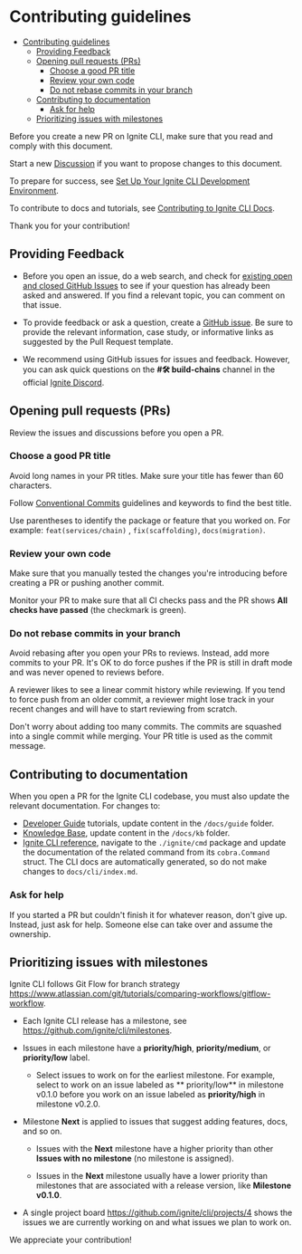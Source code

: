 # Contributing guidelines

- [Contributing guidelines](#contributing-guidelines)
  - [Providing Feedback](#providing-feedback)
  - [Opening pull requests (PRs)](#opening-pull-requests-prs)
    - [Choose a good PR title](#choose-a-good-pr-title)
    - [Review your own code](#review-your-own-code)
    - [Do not rebase commits in your branch](#do-not-rebase-commits-in-your-branch)
  - [Contributing to documentation](#contributing-to-documentation)
    - [Ask for help](#ask-for-help)
  - [Prioritizing issues with milestones](#prioritizing-issues-with-milestones)

Before you create a new PR on Ignite CLI, make sure that you read and comply with this document.

Start a new [Discussion](https://github.com/ignite/cli/discussions/new) if you want to propose changes to this document.

To prepare for success, see [Set Up Your Ignite CLI Development Environment](dev-env-setup.md).

To contribute to docs and tutorials, see [Contributing to Ignite CLI Docs](https://docs.ignite.com/contributing).

Thank you for your contribution!

## Providing Feedback

* Before you open an issue, do a web search, and check
  for [existing open and closed GitHub Issues](https://github.com/ignite/cli/issues) to see if your question has already
  been asked and answered. If you find a relevant topic, you can comment on that issue.

* To provide feedback or ask a question, create a [GitHub issue](https://github.com/ignite/cli/issues/new/choose). Be
  sure to provide the relevant information, case study, or informative links as suggested by the Pull Request template.

* We recommend using GitHub issues for issues and feedback. However, you can ask quick questions on the **#🛠️
  build-chains** channel in the official [Ignite Discord](https://discord.gg/ignite).

## Opening pull requests (PRs)

Review the issues and discussions before you open a PR.

### Choose a good PR title

Avoid long names in your PR titles. Make sure your title has fewer than 60 characters.

Follow [Conventional Commits](https://www.conventionalcommits.org/en/v1.0.0) guidelines and keywords to find the best
title.

Use parentheses to identify the package or feature that you worked on. For example:  `feat(services/chain)`
, `fix(scaffolding)`, `docs(migration)`.

### Review your own code

Make sure that you manually tested the changes you're introducing before creating a PR or pushing another commit.

Monitor your PR to make sure that all CI checks pass and the PR shows **All checks have passed** (the checkmark is
green).

### Do not rebase commits in your branch

Avoid rebasing after you open your PRs to reviews. Instead, add more commits to your PR. It's OK to do force pushes if
the PR is still in draft mode and was never opened to reviews before.

A reviewer likes to see a linear commit history while reviewing. If you tend to force push from an older commit, a
reviewer might lose track in your recent changes and will have to start reviewing from scratch.

Don't worry about adding too many commits. The commits are squashed into a single commit while merging. Your PR title is
used as the commit message.

## Contributing to documentation

When you open a PR for the Ignite CLI codebase, you must also update the relevant documentation. For changes to:

* [Developer Guide](https://docs.ignite.com/guide) tutorials, update content in the `/docs/guide` folder.
* [Knowledge Base](https://docs.ignite.com/kb), update content in the `/docs/kb` folder.
* [Ignite CLI reference](https://docs.ignite.com/cli), navigate to the `./ignite/cmd` package and update the
  documentation of the related command from its `cobra.Command` struct. The CLI docs are automatically generated, so do
  not make changes to  `docs/cli/index.md`.

### Ask for help

If you started a PR but couldn't finish it for whatever reason, don't give up. Instead, just ask for help. Someone else
can take over and assume the ownership.

## Prioritizing issues with milestones

Ignite CLI follows Git Flow for branch
strategy <https://www.atlassian.com/git/tutorials/comparing-workflows/gitflow-workflow>.

* Each Ignite CLI release has a milestone, see <https://github.com/ignite/cli/milestones>.

* Issues in each milestone have a **priority/high**, **priority/medium**, or **priority/low** label.

    * Select issues to work on for the earliest milestone. For example, select to work on an issue labeled as \*\*
      priority/low\*\* in milestone v0.1.0 before you work on an issue labeled as **priority/high** in milestone v0.2.0.

* Milestone **Next** is applied to issues that suggest adding features, docs, and so on.

    * Issues with the **Next** milestone have a higher priority than other **Issues with no milestone** (no milestone is
      assigned).

    * Issues in the **Next** milestone usually have a lower priority than milestones that are associated with a release
      version, like **Milestone v0.1.0**.

* A single project board <https://github.com/ignite/cli/projects/4> shows the issues we are currently working on and
  what issues we plan to work on.

We appreciate your contribution!
